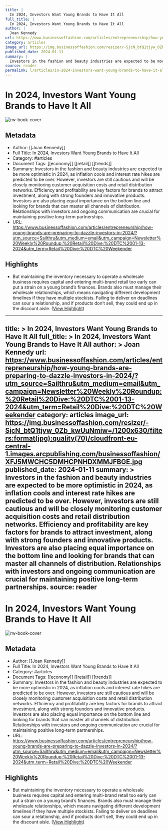 ```yaml
---
title: |
  In 2024, Investors Want Young Brands to Have It All
full_title: |
  In 2024, Investors Want Young Brands to Have It All
author: |
  Joan Kennedy
url: https://www.businessoffashion.com/articles/entrepreneurship/how-young-brands-are-preparing-to-dazzle-investors-in-2024/?utm_source=Sailthru&utm_medium=email&utm_campaign=Newsletter%20Weekly%20Roundup:%20Retail%20Dive:%20DTC%2001-13-2024&utm_term=Retail%20Dive:%20DTC%20Weekender
category: articles
image_url: https://img.businessoffashion.com/resizer/-SjcN_btQ1tjyw_0Zb_kwUuNmiw=/1200x630/filters:format(jpg):quality(70)/cloudfront-eu-central-1.images.arcpublishing.com/businessoffashion/XFJ5MWCHC5DMHCPNHDXMMJFBGE.jpg
published_date: 2024-01-11
summary: |
  Investors in the fashion and beauty industries are expected to be more optimistic in 2024, as inflation cools and interest rate hikes are predicted to be over. However, investors are still cautious and will be closely monitoring customer acquisition costs and retail distribution networks. Efficiency and profitability are key factors for brands to attract investment, along with strong founders and innovative products. Investors are also placing equal importance on the bottom line and looking for brands that can master all channels of distribution. Relationships with investors and ongoing communication are crucial for maintaining positive long-term partnerships.
source: reader
permalink: l/articles/in-2024-investors-want-young-brands-to-have-it-all
---
```

# In 2024, Investors Want Young Brands to Have It All

![rw-book-cover](https://img.businessoffashion.com/resizer/-SjcN_btQ1tjyw_0Zb_kwUuNmiw=/1200x630/filters:format(jpg):quality(70)/cloudfront-eu-central-1.images.arcpublishing.com/businessoffashion/XFJ5MWCHC5DMHCPNHDXMMJFBGE.jpg)

## Metadata
- Author: [[Joan Kennedy]]
- Full Title: In 2024, Investors Want Young Brands to Have It All
- Category: #articles
- Document Tags: [[economy]] [[retail]] [[trends]] 
- Summary: Investors in the fashion and beauty industries are expected to be more optimistic in 2024, as inflation cools and interest rate hikes are predicted to be over. However, investors are still cautious and will be closely monitoring customer acquisition costs and retail distribution networks. Efficiency and profitability are key factors for brands to attract investment, along with strong founders and innovative products. Investors are also placing equal importance on the bottom line and looking for brands that can master all channels of distribution. Relationships with investors and ongoing communication are crucial for maintaining positive long-term partnerships.
- URL: https://www.businessoffashion.com/articles/entrepreneurship/how-young-brands-are-preparing-to-dazzle-investors-in-2024/?utm_source=Sailthru&utm_medium=email&utm_campaign=Newsletter%20Weekly%20Roundup:%20Retail%20Dive:%20DTC%2001-13-2024&utm_term=Retail%20Dive:%20DTC%20Weekender

## Highlights
- But maintaining the inventory necessary to operate a wholesale business requires capital and entering multi-brand retail too early can put a strain on a young brand’s finances. Brands also must manage their wholesale relationships, which means navigating different development timelines if they have multiple stockists. Failing to deliver on deadlines can sour a relationship, and if products don’t sell, they could end up in the discount aisle. ([View Highlight](https://read.readwise.io/read/01hm682k86eh67067xehvjcsvf))


---
title: >
  In 2024, Investors Want Young Brands to Have It All
full_title: >
  In 2024, Investors Want Young Brands to Have It All
author: >
  Joan Kennedy
url: https://www.businessoffashion.com/articles/entrepreneurship/how-young-brands-are-preparing-to-dazzle-investors-in-2024/?utm_source=Sailthru&utm_medium=email&utm_campaign=Newsletter%20Weekly%20Roundup:%20Retail%20Dive:%20DTC%2001-13-2024&utm_term=Retail%20Dive:%20DTC%20Weekender
category: articles
image_url: https://img.businessoffashion.com/resizer/-SjcN_btQ1tjyw_0Zb_kwUuNmiw=/1200x630/filters:format(jpg):quality(70)/cloudfront-eu-central-1.images.arcpublishing.com/businessoffashion/XFJ5MWCHC5DMHCPNHDXMMJFBGE.jpg
published_date: 2024-01-11
summary: >
  Investors in the fashion and beauty industries are expected to be more optimistic in 2024, as inflation cools and interest rate hikes are predicted to be over. However, investors are still cautious and will be closely monitoring customer acquisition costs and retail distribution networks. Efficiency and profitability are key factors for brands to attract investment, along with strong founders and innovative products. Investors are also placing equal importance on the bottom line and looking for brands that can master all channels of distribution. Relationships with investors and ongoing communication are crucial for maintaining positive long-term partnerships.
source: reader
---
# In 2024, Investors Want Young Brands to Have It All

![rw-book-cover](https://img.businessoffashion.com/resizer/-SjcN_btQ1tjyw_0Zb_kwUuNmiw=/1200x630/filters:format(jpg):quality(70)/cloudfront-eu-central-1.images.arcpublishing.com/businessoffashion/XFJ5MWCHC5DMHCPNHDXMMJFBGE.jpg)

## Metadata
- Author: [[Joan Kennedy]]
- Full Title: In 2024, Investors Want Young Brands to Have It All
- Category: #articles
- Document Tags: [[economy]] [[retail]] [[trends]] 
- Summary: Investors in the fashion and beauty industries are expected to be more optimistic in 2024, as inflation cools and interest rate hikes are predicted to be over. However, investors are still cautious and will be closely monitoring customer acquisition costs and retail distribution networks. Efficiency and profitability are key factors for brands to attract investment, along with strong founders and innovative products. Investors are also placing equal importance on the bottom line and looking for brands that can master all channels of distribution. Relationships with investors and ongoing communication are crucial for maintaining positive long-term partnerships.
- URL: https://www.businessoffashion.com/articles/entrepreneurship/how-young-brands-are-preparing-to-dazzle-investors-in-2024/?utm_source=Sailthru&utm_medium=email&utm_campaign=Newsletter%20Weekly%20Roundup:%20Retail%20Dive:%20DTC%2001-13-2024&utm_term=Retail%20Dive:%20DTC%20Weekender

## Highlights
- But maintaining the inventory necessary to operate a wholesale business requires capital and entering multi-brand retail too early can put a strain on a young brand’s finances. Brands also must manage their wholesale relationships, which means navigating different development timelines if they have multiple stockists. Failing to deliver on deadlines can sour a relationship, and if products don’t sell, they could end up in the discount aisle. ([View Highlight](https://read.readwise.io/read/01hm682k86eh67067xehvjcsvf))


